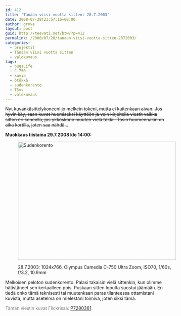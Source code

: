 ```yaml
---
id: 412
title: 'Tänään viisi vuotta sitten: 28.7.2003'
date: 2008-07-28T23:57:16+00:00
author: grove
layout: post
guid: http://teevati.net/btw/?p=412
permalink: /2008/07/28/tanaan-viisi-vuotta-sitten-2872003/
categories:
  - projektit
  - Tänään viisi vuotta sitten
  - valokuvaus
tags:
  - bugsLife
  - C-750
  - kuvia
  - ötökkä
  - sudenkorento
  - T5vs
  - valokuvaus
---
```

<span style="text-decoration: line-through;">Nyt kuvankäsittelykoneeni jo melkein tokeni, mutta ei kuitenkaan aivan. Jos hyvin käy, saan kuvat huomiseksi käyttöön ja voin kirjoitella viestit vaikka sitten eri koneella, jos ykköskone muuten vielä tökkii. Tosin huomennakin on aika kortilla, joten saa nähdä&#8230;</span>

**Muokkaus tiistaina 29.7.2008 klo 14:00:**<figure style="width: 500px" class="wp-caption aligncenter">

[<img title="Sudenkorento" src="http://farm4.static.flickr.com/3035/2711974024_13669c81f8.jpg" alt="Sudenkorento" width="500" height="374" />](http://farm4.static.flickr.com/3035/2711974024_4e2124198b_o.jpg "28.7.2003: 1024x766, Olympus Camedia C-750 Ultra Zoom, ISO70, 1/60s, f/3.2, 10.9mm")<figcaption class="wp-caption-text">28.7.2003: 1024x766, Olympus Camedia C-750 Ultra Zoom, ISO70, 1/60s, f/3.2, 10.9mm</figcaption></figure> 

Melkoisen peloton sudenkorento. Palasi takaisin vielä sittenkin, kun olimme hätistäneet sen kertaalleen pois. Puskaan sitten lopulta suostui jäämään. En tiedä onko tämä teknisesti tai muutenkaan paras tilanteessa ottamistani kuvista, mutta asetelma on mielestäni toimiva, joten siksi tämä.

<span style="color: #808080;">Tämän viestin kuvat Flickrissä: </span>[P7280361](http://flickr.com/photos/teevati/2711974024/ "P7280361 on Flickr")<span style="color: #808080;">.</span>